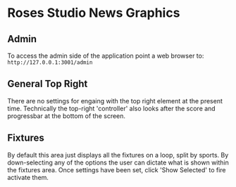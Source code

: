 # Roses Studio News Graphics

 ## Admin

To access the admin side of the application point a web browser to: ```	http://127.0.0.1:3001/admin```

 ## General Top Right
 There are no settings for engaing with the top right element at the present time. Technically the top-right 'controller' also looks after the score and progressbar at the bottom of the screen. 

 ## Fixtures
 By default this area just displays all the fixtures on a loop, split by sports. 
 By down-selecting any of the options the user can dictate what is shown within the fixtures area. 
 Once settings have been set, click 'Show Selected' to fire activate them. 
